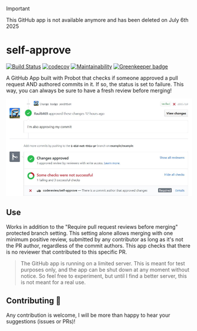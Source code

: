 > [!IMPORTANT]  
> This GitHub app is not available anymore and has been deleted on July 6th 2025

# self-approve
[![Build Status](https://travis-ci.org/Raul6469/self-approve.svg?branch=master)](https://travis-ci.org/Raul6469/self-approve)
[![codecov](https://codecov.io/gh/Raul6469/self-approve/branch/master/graph/badge.svg)](https://codecov.io/gh/Raul6469/self-approve)
[![Maintainability](https://api.codeclimate.com/v1/badges/fca6df33820f2d140565/maintainability)](https://codeclimate.com/github/Raul6469/self-approve/maintainability)
[![Greenkeeper badge](https://badges.greenkeeper.io/Raul6469/self-approve.svg)](https://greenkeeper.io/)

A GitHub App built with Probot that checks if someone approved a pull request AND authored commits in it. If so, the status is set to failure. This way, you can always be sure to have a fresh review before merging!

![Example](assets/example.jpg)

## Use
Works in addition to the "Require pull request reviews before merging" protected branch setting. This setting alone allows merging with one minimum positive review, submitted by any contributor as long as it's not the PR author, regardless of the commit authors. This app checks that there is no reviewer that contributed to this specific PR.

> The GitHub app is running on a limited server. This is meant for test purposes only, and the app can be shut down at any moment without notice. So feel free to experiment, but until I find a better server, this is not meant for a real use.

## Contributing :tada:
Any contribution is welcome, I will be more than happy to hear your suggestions (issues or PRs)!
